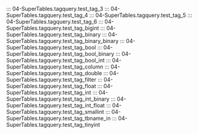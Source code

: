 ::: 04-SuperTables.tagquery.test_tag_3
::: 04-SuperTables.tagquery.test_tag_4
::: 04-SuperTables.tagquery.test_tag_5
::: 04-SuperTables.tagquery.test_tag_6
::: 04-SuperTables.tagquery.test_tag_bigint
::: 04-SuperTables.tagquery.test_tag_binary
::: 04-SuperTables.tagquery.test_tag_binary_binary
::: 04-SuperTables.tagquery.test_tag_bool
::: 04-SuperTables.tagquery.test_tag_bool_binary
::: 04-SuperTables.tagquery.test_tag_bool_int
::: 04-SuperTables.tagquery.test_tag_column
::: 04-SuperTables.tagquery.test_tag_double
::: 04-SuperTables.tagquery.test_tag_filter
::: 04-SuperTables.tagquery.test_tag_float
::: 04-SuperTables.tagquery.test_tag_int
::: 04-SuperTables.tagquery.test_tag_int_binary
::: 04-SuperTables.tagquery.test_tag_int_float
::: 04-SuperTables.tagquery.test_tag_smallint
::: 04-SuperTables.tagquery.test_tag_tbname_in
::: 04-SuperTables.tagquery.test_tag_tinyint
